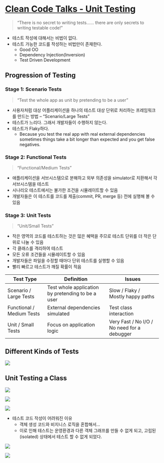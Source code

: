 # [Clean Code Talks - Unit Testing](https://testing.googleblog.com/2008/11/clean-code-talks-unit-testing.html)
 > “There is no secret to writing tests…… there are only secrets to writing testable code!”

- 테스트 작성에 대해서는 비법이 없다.
- 테스트 가능한 코드를 작성하는 비법만이 존재한다.
    - Good OO
    - Dependency Injection(Inversion)
    - Test Driven Development

## Progression of Testing

### Stage 1: Scenario Tests

> “Test the whole app as unit by pretending to be a user”

- 사용자처럼 대상 어플리케이션을 하나의 테스트 대상 단위로 처리하는 프레임워크를 만드는 방법 – “Scenario/Large Tests”
- 테스트가 느리다. 그래서 개발자들이 수행하지 않는다.
- 테스트가 Flaky하다.
    - Because you test the real app with real external dependencies sometimes things take a bit longer than expected and you get false negatives.

### Stage 2: Functional Tests

> “Functional/Medium Tests”

- 애플리케이션을 서브시스템으로 분해하고 외부 의존성을 simulator로 치환해서 각 서브시스템을 테스트
- 시나리오 테스트에서는 불가한 조건을 시뮬레이트할 수 있음
- 개발자들은 이 테스트를 코드를 제출(commit, PR, merge 등) 전에 실행해 볼 수 있음

### Stage 3: Unit Tests

> “Unit/Small Tests”

- 작은 영역의 코드를 테스트하는 것은 많은 혜택을 주므로 테스트 단위를 더 작은 단위로 나눌 수 있음
- 각 클래스를 격리하여 테스트
- 모든 오류 조건들을 시뮬레이트할 수 있음
- 개발자들은 파일을 수정할 때마다 단위 테스트를 실행할 수 있음
- 빨리 빠르고 테스트가 깨질 확률이 적음


| Test Type	| Definition | Issues |
|-----------|------------|--------|
| Scenario / Large Tests | Test whole application by pretending to be a user | Slow / Flaky / Mostly happy paths |
| Functional / Medium Tests | External dependencies simulated | Test class interaction |
| Unit / Small Tests | Focus on application logic | Very Fast / No I/O / No need for a debugger |

## Different Kinds of Tests

![](https://api.monosnap.com/rpc/file/download?id=aNlffkPCHWKHrrOuUb337refU7Ll8O)

## Unit Testing a Class

![](https://api.monosnap.com/rpc/file/download?id=sjYYFLnihovlFwA3E38NKoqkDegU89)

![](https://api.monosnap.com/rpc/file/download?id=zmk1HzllmChUI5s6t7z3QuBF7tOTiu)

![](https://api.monosnap.com/rpc/file/download?id=5ORrns6Yp7mbPCUar0U8AGUjMxndBD)

- 테스트 코드 작성이 어려워진 이유
    - 객체 생성 코드와 비지니스 로직을 혼합해서…
    - 이로 인해 테스트는 운영환경과 다른 객체 그래프를 만들 수 없게 되고, 고립된(isolated) 상태에서 테스트 할 수 없게 되었다.

![](https://api.monosnap.com/rpc/file/download?id=t4Xu9A3UU2Bvl4xsyebOcMPItOJeeO)

![](https://api.monosnap.com/rpc/file/download?id=7Ipy2dEnucCZ3sNLgZLsvmWAWzJovc)